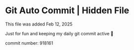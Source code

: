 # Git Auto Commit | Hidden File

This file was added Feb 12, 2025

Just for fun and keeping my daily git commit active 🤪

commit number: 918161
